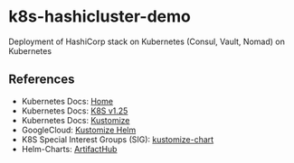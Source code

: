 # k8s-hashicluster-demo
Deployment of HashiCorp stack on Kubernetes (Consul, Vault, Nomad) on Kubernetes

## References
* Kubernetes Docs: [Home](https://kubernetes.io/docs/home/)
* Kubernetes Docs: [K8S v1.25](https://kubernetes.io/docs/reference/generated/kubernetes-api/v1.25/)
* Kubernetes Docs: [Kustomize](https://kubernetes.io/docs/tasks/manage-kubernetes-objects/kustomization/#kustomize-feature-list)
* GoogleCloud: [Kustomize Helm](https://cloud.google.com/anthos-config-management/docs/how-to/use-repo-kustomize-helm)
* K8S Special Interest Groups (SIG): [kustomize-chart](https://github.com/kubernetes-sigs/kustomize/blob/master/examples/chart.md)
* Helm-Charts: [ArtifactHub](https://artifacthub.io/)
